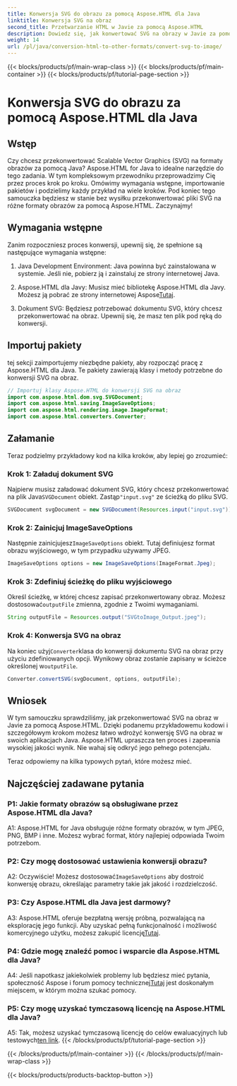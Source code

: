 ```yaml
---
title: Konwersja SVG do obrazu za pomocą Aspose.HTML dla Java
linktitle: Konwersja SVG na obraz
second_title: Przetwarzanie HTML w Javie za pomocą Aspose.HTML
description: Dowiedz się, jak konwertować SVG na obrazy w Javie za pomocą Aspose.HTML. Kompleksowy przewodnik po wysokiej jakości wynikach.
weight: 14
url: /pl/java/conversion-html-to-other-formats/convert-svg-to-image/
---
```


{{< blocks/products/pf/main-wrap-class >}}
{{< blocks/products/pf/main-container >}}
{{< blocks/products/pf/tutorial-page-section >}}

# Konwersja SVG do obrazu za pomocą Aspose.HTML dla Java

## Wstęp

Czy chcesz przekonwertować Scalable Vector Graphics (SVG) na formaty obrazów za pomocą Java? Aspose.HTML for Java to idealne narzędzie do tego zadania. W tym kompleksowym przewodniku przeprowadzimy Cię przez proces krok po kroku. Omówimy wymagania wstępne, importowanie pakietów i podzielimy każdy przykład na wiele kroków. Pod koniec tego samouczka będziesz w stanie bez wysiłku przekonwertować pliki SVG na różne formaty obrazów za pomocą Aspose.HTML. Zaczynajmy!

## Wymagania wstępne

Zanim rozpoczniesz proces konwersji, upewnij się, że spełnione są następujące wymagania wstępne:

1. Java Development Environment: Java powinna być zainstalowana w systemie. Jeśli nie, pobierz ją i zainstaluj ze strony internetowej Java.

2.  Aspose.HTML dla Javy: Musisz mieć bibliotekę Aspose.HTML dla Javy. Możesz ją pobrać ze strony internetowej Aspose[Tutaj](https://releases.aspose.com/html/java/).

3. Dokument SVG: Będziesz potrzebować dokumentu SVG, który chcesz przekonwertować na obraz. Upewnij się, że masz ten plik pod ręką do konwersji.

## Importuj pakiety

tej sekcji zaimportujemy niezbędne pakiety, aby rozpocząć pracę z Aspose.HTML dla Java. Te pakiety zawierają klasy i metody potrzebne do konwersji SVG na obraz.

```java
// Importuj klasy Aspose.HTML do konwersji SVG na obraz
import com.aspose.html.dom.svg.SVGDocument;
import com.aspose.html.saving.ImageSaveOptions;
import com.aspose.html.rendering.image.ImageFormat;
import com.aspose.html.converters.Converter;
```

## Załamanie 

Teraz podzielmy przykładowy kod na kilka kroków, aby lepiej go zrozumieć:

### Krok 1: Załaduj dokument SVG

 Najpierw musisz załadować dokument SVG, który chcesz przekonwertować na plik Java`SVGDocument` obiekt. Zastąp`"input.svg"` ze ścieżką do pliku SVG.

```java
SVGDocument svgDocument = new SVGDocument(Resources.input("input.svg"));
```

### Krok 2: Zainicjuj ImageSaveOptions

 Następnie zainicjujesz`ImageSaveOptions` obiekt. Tutaj definiujesz format obrazu wyjściowego, w tym przypadku używamy JPEG.

```java
ImageSaveOptions options = new ImageSaveOptions(ImageFormat.Jpeg);
```

### Krok 3: Zdefiniuj ścieżkę do pliku wyjściowego

 Określ ścieżkę, w której chcesz zapisać przekonwertowany obraz. Możesz dostosować`outputFile` zmienna, zgodnie z Twoimi wymaganiami.

```java
String outputFile = Resources.output("SVGtoImage_Output.jpeg");
```

### Krok 4: Konwersja SVG na obraz

 Na koniec użyj`Converter`klasa do konwersji dokumentu SVG na obraz przy użyciu zdefiniowanych opcji. Wynikowy obraz zostanie zapisany w ścieżce określonej w`outputFile`.

```java
Converter.convertSVG(svgDocument, options, outputFile);
```

## Wniosek

W tym samouczku sprawdziliśmy, jak przekonwertować SVG na obraz w Javie za pomocą Aspose.HTML. Dzięki podanemu przykładowemu kodowi i szczegółowym krokom możesz łatwo wdrożyć konwersję SVG na obraz w swoich aplikacjach Java. Aspose.HTML upraszcza ten proces i zapewnia wysokiej jakości wynik. Nie wahaj się odkryć jego pełnego potencjału.

Teraz odpowiemy na kilka typowych pytań, które możesz mieć.

## Najczęściej zadawane pytania

### P1: Jakie formaty obrazów są obsługiwane przez Aspose.HTML dla Java?

A1: Aspose.HTML for Java obsługuje różne formaty obrazów, w tym JPEG, PNG, BMP i inne. Możesz wybrać format, który najlepiej odpowiada Twoim potrzebom.

### P2: Czy mogę dostosować ustawienia konwersji obrazu?

 A2: Oczywiście! Możesz dostosować`ImageSaveOptions` aby dostroić konwersję obrazu, określając parametry takie jak jakość i rozdzielczość.

### P3: Czy Aspose.HTML dla Java jest darmowy?

A3: Aspose.HTML oferuje bezpłatną wersję próbną, pozwalającą na eksplorację jego funkcji. Aby uzyskać pełną funkcjonalność i możliwość komercyjnego użytku, możesz zakupić licencję[Tutaj](https://purchase.aspose.com/buy).

### P4: Gdzie mogę znaleźć pomoc i wsparcie dla Aspose.HTML dla Java?

 A4: Jeśli napotkasz jakiekolwiek problemy lub będziesz mieć pytania, społeczność Aspose i forum pomocy technicznej[Tutaj](https://forum.aspose.com/) jest doskonałym miejscem, w którym można szukać pomocy.

### P5: Czy mogę uzyskać tymczasową licencję na Aspose.HTML dla Java?

 A5: Tak, możesz uzyskać tymczasową licencję do celów ewaluacyjnych lub testowych[ten link](https://purchase.aspose.com/temporary-license/).
{{< /blocks/products/pf/tutorial-page-section >}}

{{< /blocks/products/pf/main-container >}}
{{< /blocks/products/pf/main-wrap-class >}}

{{< blocks/products/products-backtop-button >}}
